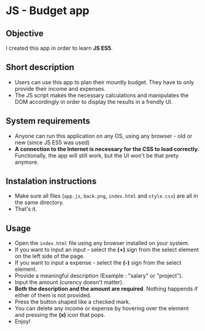# JS - Budget app

## Objective

I created this app in order to learn **JS ES5**.

## Short description

- Users can use this app to plan their mountly budget. They have to only provide their income and expenses.
- The JS script makes the necessary calculations and manipulates the DOM accordingly in order to display the results in a frendly UI.

## System requirements

- Anyone can run this application on any OS, using any browser - old or new (since JS ES5 was used)
- **A connection to the Internet is necessary for the CSS to load correctly.** Functionally, the app will still work, but the UI won't be that prety anymore.

## Instalation instructions

- Make sure all files (`app.js`, `back.png`, `index.html` and `style.css`) are all in the same directory.
- That's it.
  
## Usage

- Open the `index.html` file using any browser installed on your system.
- If you want to input an input - select the **(+)** sign from the select element on the left side of the page.
- If you want to input a expense - select the **(-)** sign from the select element.
- Provide a meaningful description (Example : "salary" or "project").
- Input the amount (curency doesn't matter).
- **Both the description and the amount are required**. Nothing happends if either of them is not provided.
- Press the button shaped like a checked mark.
- You can delete any income or expense by hovering over the element and pressing the **(x)** icon that pops.
- Enjoy!
